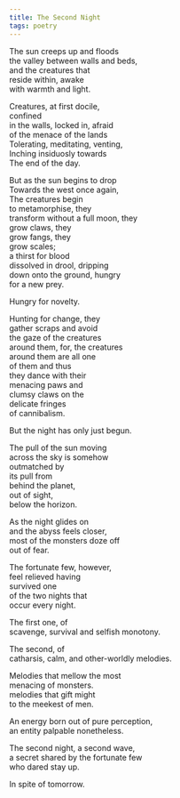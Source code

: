 ```yaml
---
title: The Second Night
tags: poetry
---
```

The sun creeps up and floods  
the valley between walls and beds,  
and the creatures that   
reside within, awake  
with warmth and light. 

Creatures, at first docile,   
confined   
in the walls, locked in, afraid   
of the menace of the lands   
Tolerating, meditating, venting,   
Inching insiduosly towards   
The end of the day.   

But as the sun begins to drop   
Towards the west once again,   
The creatures begin   
to metamorphise, they   
transform without a full moon, they   
grow claws, they   
grow fangs, they  
grow scales;   
a thirst for blood   
dissolved in drool, dripping   
down onto the ground, hungry  
for a new prey. 

Hungry for novelty.   

Hunting for change, they   
gather scraps and avoid   
the gaze of the creatures   
around them, for, the creatures   
around them are all one   
of them and thus   
they dance with their   
menacing paws and   
clumsy claws on the   
delicate fringes   
of cannibalism. 

But the night has only just begun.   

The pull of the sun moving   
across the sky is somehow   
outmatched by  
its pull from   
behind the planet,   
out of sight,   
below the horizon. 

As the night glides on   
and the abyss feels closer,   
most of the monsters doze off   
out of fear. 

The fortunate few, however,   
feel relieved having   
survived one   
of the two nights that   
occur every night. 

The first one, of  
scavenge, survival and selfish monotony. 

The second, of  
catharsis, calm, and other-worldly melodies. 

Melodies that mellow the most  
menacing of monsters.  
melodies that gift might   
to the meekest of men. 

An energy born out of pure perception,   
an entity palpable nonetheless. 

The second night, a second wave,   
a secret shared by the fortunate few  
who dared stay up.

In spite of tomorrow. 